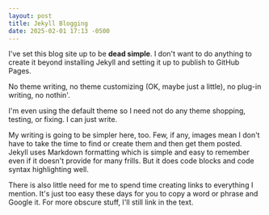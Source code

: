 ```yaml
---
layout: post
title: Jekyll Blogging
date: 2025-02-01 17:13 -0500
---
```

I've set this blog site up to be **dead simple**. I don't want to do anything to create it beyond installing Jekyll and setting it up to publish to GitHub Pages.

No theme writing, no theme customizing (OK, maybe just a little), no plug-in writing, no nothin'.

I'm even using the default theme so I need not do any theme shopping, testing, or fixing. I can just write.

My writing is going to be simpler here, too. Few, if any, images mean I don't have to take the time to find or create them and then get them posted. Jekyll uses Markdown formatting which is simple and easy to remember even if it doesn't provide for many frills. But it does code blocks and code syntax highlighting well.

There is also little need for me to spend time creating links to everything I mention. It's just too easy these days for you to copy a word or phrase and Google it. For more obscure stuff, I'll still link in the text.